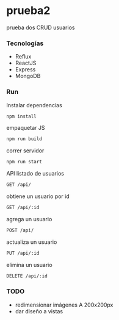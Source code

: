 # prueba2
prueba dos CRUD usuarios

### Tecnologías
* Reflux
* ReactJS
* Express
* MongoDB

### Run
Instalar dependencias
```bash
npm install
```
empaquetar JS
```bash
npm run build
```
correr servidor
```bash
npm run start
```
API
listado de usuarios
```bash
GET /api/
```
obtiene un usuario por id
```bash
GET /api/:id
```
agrega un usuario
```bash
POST /api/
```
actualiza  un usuario
```bash
PUT /api/:id
```
elimina  un usuario
```bash
DELETE /api/:id
```

### TODO
- redimensionar imágenes A 200x200px
- dar diseño a vistas
